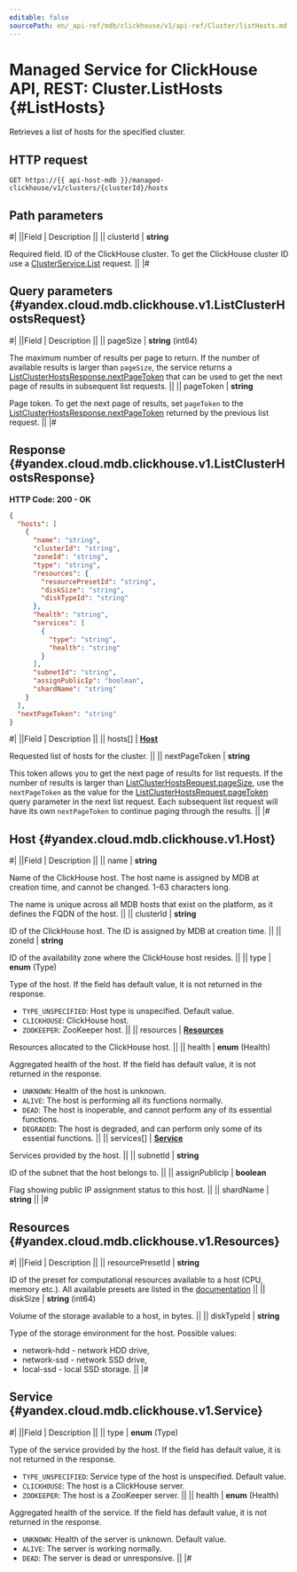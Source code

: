 ```yaml
---
editable: false
sourcePath: en/_api-ref/mdb/clickhouse/v1/api-ref/Cluster/listHosts.md
---
```


# Managed Service for ClickHouse API, REST: Cluster.ListHosts {#ListHosts}

Retrieves a list of hosts for the specified cluster.

## HTTP request

```
GET https://{{ api-host-mdb }}/managed-clickhouse/v1/clusters/{clusterId}/hosts
```

## Path parameters

#|
||Field | Description ||
|| clusterId | **string**

Required field. ID of the ClickHouse cluster.
To get the ClickHouse cluster ID use a [ClusterService.List](/docs/managed-clickhouse/api-ref/Cluster/list#List) request. ||
|#

## Query parameters {#yandex.cloud.mdb.clickhouse.v1.ListClusterHostsRequest}

#|
||Field | Description ||
|| pageSize | **string** (int64)

The maximum number of results per page to return. If the number of available
results is larger than `pageSize`, the service returns a [ListClusterHostsResponse.nextPageToken](#yandex.cloud.mdb.clickhouse.v1.ListClusterHostsResponse)
that can be used to get the next page of results in subsequent list requests. ||
|| pageToken | **string**

Page token.  To get the next page of results, set `pageToken` to the [ListClusterHostsResponse.nextPageToken](#yandex.cloud.mdb.clickhouse.v1.ListClusterHostsResponse)
returned by the previous list request. ||
|#

## Response {#yandex.cloud.mdb.clickhouse.v1.ListClusterHostsResponse}

**HTTP Code: 200 - OK**

```json
{
  "hosts": [
    {
      "name": "string",
      "clusterId": "string",
      "zoneId": "string",
      "type": "string",
      "resources": {
        "resourcePresetId": "string",
        "diskSize": "string",
        "diskTypeId": "string"
      },
      "health": "string",
      "services": [
        {
          "type": "string",
          "health": "string"
        }
      ],
      "subnetId": "string",
      "assignPublicIp": "boolean",
      "shardName": "string"
    }
  ],
  "nextPageToken": "string"
}
```

#|
||Field | Description ||
|| hosts[] | **[Host](#yandex.cloud.mdb.clickhouse.v1.Host)**

Requested list of hosts for the cluster. ||
|| nextPageToken | **string**

This token allows you to get the next page of results for list requests. If the number of results
is larger than [ListClusterHostsRequest.pageSize](#yandex.cloud.mdb.clickhouse.v1.ListClusterHostsRequest), use the `nextPageToken` as the value
for the [ListClusterHostsRequest.pageToken](#yandex.cloud.mdb.clickhouse.v1.ListClusterHostsRequest) query parameter in the next list request.
Each subsequent list request will have its own `nextPageToken` to continue paging through the results. ||
|#

## Host {#yandex.cloud.mdb.clickhouse.v1.Host}

#|
||Field | Description ||
|| name | **string**

Name of the ClickHouse host. The host name is assigned by MDB at creation time, and cannot be changed.
1-63 characters long.

The name is unique across all MDB hosts that exist on the platform, as it defines the FQDN of the host. ||
|| clusterId | **string**

ID of the ClickHouse host. The ID is assigned by MDB at creation time. ||
|| zoneId | **string**

ID of the availability zone where the ClickHouse host resides. ||
|| type | **enum** (Type)

Type of the host. If the field has default value, it is not returned in the response.

- `TYPE_UNSPECIFIED`: Host type is unspecified. Default value.
- `CLICKHOUSE`: ClickHouse host.
- `ZOOKEEPER`: ZooKeeper host. ||
|| resources | **[Resources](#yandex.cloud.mdb.clickhouse.v1.Resources)**

Resources allocated to the ClickHouse host. ||
|| health | **enum** (Health)

Aggregated health of the host. If the field has default value, it is not returned in the response.

- `UNKNOWN`: Health of the host is unknown.
- `ALIVE`: The host is performing all its functions normally.
- `DEAD`: The host is inoperable, and cannot perform any of its essential functions.
- `DEGRADED`: The host is degraded, and can perform only some of its essential functions. ||
|| services[] | **[Service](#yandex.cloud.mdb.clickhouse.v1.Service)**

Services provided by the host. ||
|| subnetId | **string**

ID of the subnet that the host belongs to. ||
|| assignPublicIp | **boolean**

Flag showing public IP assignment status to this host. ||
|| shardName | **string** ||
|#

## Resources {#yandex.cloud.mdb.clickhouse.v1.Resources}

#|
||Field | Description ||
|| resourcePresetId | **string**

ID of the preset for computational resources available to a host (CPU, memory etc.).
All available presets are listed in the [documentation](/docs/managed-clickhouse/concepts/instance-types) ||
|| diskSize | **string** (int64)

Volume of the storage available to a host, in bytes. ||
|| diskTypeId | **string**

Type of the storage environment for the host.
Possible values:
* network-hdd - network HDD drive,
* network-ssd - network SSD drive,
* local-ssd - local SSD storage. ||
|#

## Service {#yandex.cloud.mdb.clickhouse.v1.Service}

#|
||Field | Description ||
|| type | **enum** (Type)

Type of the service provided by the host. If the field has default value, it is not returned in the response.

- `TYPE_UNSPECIFIED`: Service type of the host is unspecified. Default value.
- `CLICKHOUSE`: The host is a ClickHouse server.
- `ZOOKEEPER`: The host is a ZooKeeper server. ||
|| health | **enum** (Health)

Aggregated health of the service. If the field has default value, it is not returned in the response.

- `UNKNOWN`: Health of the server is unknown. Default value.
- `ALIVE`: The server is working normally.
- `DEAD`: The server is dead or unresponsive. ||
|#